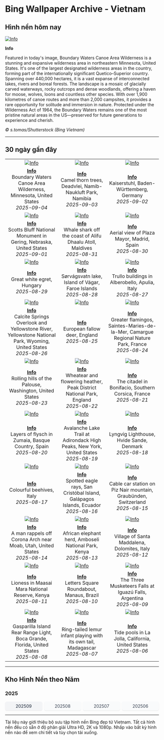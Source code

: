 # Bing Wallpaper Archive - Vietnam

## Hình nền hôm nay

[![Info](https://www.bing.com/th?id=OHR.MinnesotaWaters_ROW7698043966_UHD.jpg&pid=hp&w=2560)](https://bing.codexun.com/vn/detail/20250904)

**Info**

Featured in today's image, Boundary Waters Canoe Area Wilderness is a stunning and expansive wilderness area in northeastern Minnesota, United States. It's one of the largest designated wilderness areas in the country, forming part of the internationally significant Quetico–Superior country. Spanning over 440,000 hectares, it is a vast expanse of interconnected lakes, rivers and boreal forests. The landscape is a mosaic of glacially carved waterways, rocky outcrops and dense woodlands, offering a haven for moose, wolves, loons and countless other species. With over 1,900 kilometres of canoe routes and more than 2,000 campsites, it provides a rare opportunity for solitude and immersion in nature. Protected under the Wilderness Act of 1964, the Boundary Waters remains one of the most pristine natural areas in the US—preserved for future generations to experience and cherish.

*© s.tomas/Shutterstock (Bing Vietnam)*

---

## 30 ngày gần đây

| | | |
|:---:|:---:|:---:|
| [![Info](https://www.bing.com/th?id=OHR.MinnesotaWaters_ROW7698043966_UHD.jpg&pid=hp&w=2560)](https://bing.codexun.com/vn/detail/20250904) | [![Info](https://www.bing.com/th?id=OHR.DeadvleiTrees_ROW7595543784_UHD.jpg&pid=hp&w=2560)](https://bing.codexun.com/vn/detail/20250903) | [![Info](https://www.bing.com/th?id=OHR.FieldKaiserstuhl_ROW2652237582_UHD.jpg&pid=hp&w=2560)](https://bing.codexun.com/vn/detail/20250902) | 
| **[Info](https://bing.codexun.com/vn/detail/20250904)**<br>Boundary Waters Canoe Area Wilderness, Minnesota, United States<br>*2025-09-04* | **[Info](https://bing.codexun.com/vn/detail/20250903)**<br>Camel thorn trees, Deadvlei, Namib-Naukluft Park, Namibia<br>*2025-09-03* | **[Info](https://bing.codexun.com/vn/detail/20250902)**<br>Kaiserstuhl, Baden-Württemberg, Germany<br>*2025-09-02* | 
| [![Info](https://www.bing.com/th?id=OHR.ScottsBluff_ROW7379733057_UHD.jpg&pid=hp&w=2560)](https://bing.codexun.com/vn/detail/20250901) | [![Info](https://www.bing.com/th?id=OHR.MaldivesWhaleShark_ROW7272953722_UHD.jpg&pid=hp&w=2560)](https://bing.codexun.com/vn/detail/20250831) | [![Info](https://www.bing.com/th?id=OHR.PlazaMayor_ROW7184279069_UHD.jpg&pid=hp&w=2560)](https://bing.codexun.com/vn/detail/20250830) | 
| **[Info](https://bing.codexun.com/vn/detail/20250901)**<br>Scotts Bluff National Monument in Gering, Nebraska, United States<br>*2025-09-01* | **[Info](https://bing.codexun.com/vn/detail/20250831)**<br>Whale shark off the coast of Alifu Dhaalu Atoll, Maldives<br>*2025-08-31* | **[Info](https://bing.codexun.com/vn/detail/20250830)**<br>Aerial view of Plaza Mayor, Madrid, Spain<br>*2025-08-30* | 
| [![Info](https://www.bing.com/th?id=OHR.WhiteEgret_ROW7082373076_UHD.jpg&pid=hp&w=2560)](https://bing.codexun.com/vn/detail/20250829) | [![Info](https://www.bing.com/th?id=OHR.FaroeLake_ROW6981036463_UHD.jpg&pid=hp&w=2560)](https://bing.codexun.com/vn/detail/20250828) | [![Info](https://www.bing.com/th?id=OHR.TrulliHouses_ROW6850250684_UHD.jpg&pid=hp&w=2560)](https://bing.codexun.com/vn/detail/20250827) | 
| **[Info](https://bing.codexun.com/vn/detail/20250829)**<br>Great white egret, Hungary<br>*2025-08-29* | **[Info](https://bing.codexun.com/vn/detail/20250828)**<br>Sørvágsvatn lake, Island of Vágar, Faroe Islands<br>*2025-08-28* | **[Info](https://bing.codexun.com/vn/detail/20250827)**<br>Trullo buildings in Alberobello, Apulia, Italy<br>*2025-08-27* | 
| [![Info](https://www.bing.com/th?id=OHR.YellowstoneRiver_ROW6734170781_UHD.jpg&pid=hp&w=2560)](https://bing.codexun.com/vn/detail/20250826) | [![Info](https://www.bing.com/th?id=OHR.CervusDama_ROW6529475019_UHD.jpg&pid=hp&w=2560)](https://bing.codexun.com/vn/detail/20250825) | [![Info](https://www.bing.com/th?id=OHR.Flamingos_ROW6320249671_UHD.jpg&pid=hp&w=2560)](https://bing.codexun.com/vn/detail/20250824) | 
| **[Info](https://bing.codexun.com/vn/detail/20250826)**<br>Calcite Springs Overlook and Yellowstone River, Yellowstone National Park, Wyoming, United States<br>*2025-08-26* | **[Info](https://bing.codexun.com/vn/detail/20250825)**<br>European fallow deer, England<br>*2025-08-25* | **[Info](https://bing.codexun.com/vn/detail/20250824)**<br>Greater flamingos, Saintes-Maries-de-la-Mer, Camargue Regional Nature Park, France<br>*2025-08-24* | 
| [![Info](https://www.bing.com/th?id=OHR.PalouseWA_ROW5952867460_UHD.jpg&pid=hp&w=2560)](https://bing.codexun.com/vn/detail/20250823) | [![Info](https://www.bing.com/th?id=OHR.WheatearBird_ROW5756773054_UHD.jpg&pid=hp&w=2560)](https://bing.codexun.com/vn/detail/20250822) | [![Info](https://www.bing.com/th?id=OHR.CitadelBonifacio_ROW5645693651_UHD.jpg&pid=hp&w=2560)](https://bing.codexun.com/vn/detail/20250821) | 
| **[Info](https://bing.codexun.com/vn/detail/20250823)**<br>Rolling hills of the Palouse, Washington, United States<br>*2025-08-23* | **[Info](https://bing.codexun.com/vn/detail/20250822)**<br>Wheatear and flowering heather, Peak District National Park, England<br>*2025-08-22* | **[Info](https://bing.codexun.com/vn/detail/20250821)**<br>The citadel in Bonifacio, Southern Corsica, France<br>*2025-08-21* | 
| [![Info](https://www.bing.com/th?id=OHR.GipuzcoaSummer_ROW5551089786_UHD.jpg&pid=hp&w=2560)](https://bing.codexun.com/vn/detail/20250820) | [![Info](https://www.bing.com/th?id=OHR.AvalancheLake_ROW5439773268_UHD.jpg&pid=hp&w=2560)](https://bing.codexun.com/vn/detail/20250819) | [![Info](https://www.bing.com/th?id=OHR.LyngvigLighthouse_ROW5324860565_UHD.jpg&pid=hp&w=2560)](https://bing.codexun.com/vn/detail/20250818) | 
| **[Info](https://bing.codexun.com/vn/detail/20250820)**<br>Layers of flysch in Zumaia, Basque Country, Spain<br>*2025-08-20* | **[Info](https://bing.codexun.com/vn/detail/20250819)**<br>Avalanche Lake Trail at Adirondack High Peaks, New York, United States<br>*2025-08-19* | **[Info](https://bing.codexun.com/vn/detail/20250818)**<br>Lyngvig Lighthouse, Hvide Sande, Denmark<br>*2025-08-18* | 
| [![Info](https://www.bing.com/th?id=OHR.ColorfulBeehives_ROW5187644040_UHD.jpg&pid=hp&w=2560)](https://bing.codexun.com/vn/detail/20250817) | [![Info](https://www.bing.com/th?id=OHR.SpottedEagleRay_ROW5085410852_UHD.jpg&pid=hp&w=2560)](https://bing.codexun.com/vn/detail/20250816) | [![Info](https://www.bing.com/th?id=OHR.PizNairPeak_ROW4951213904_UHD.jpg&pid=hp&w=2560)](https://bing.codexun.com/vn/detail/20250815) | 
| **[Info](https://bing.codexun.com/vn/detail/20250817)**<br>Colourful beehives, Italy<br>*2025-08-17* | **[Info](https://bing.codexun.com/vn/detail/20250816)**<br>Spotted eagle rays, San Cristóbal Island, Galápagos Islands, Ecuador<br>*2025-08-16* | **[Info](https://bing.codexun.com/vn/detail/20250815)**<br>Cable car station on Piz Nair mountain, Graubünden, Switzerland<br>*2025-08-15* | 
| [![Info](https://www.bing.com/th?id=OHR.CoronaArch_ROW4754489590_UHD.jpg&pid=hp&w=2560)](https://bing.codexun.com/vn/detail/20250814) | [![Info](https://www.bing.com/th?id=OHR.KenyaElephants_ROW4632844635_UHD.jpg&pid=hp&w=2560)](https://bing.codexun.com/vn/detail/20250813) | [![Info](https://www.bing.com/th?id=OHR.SantaMaddalena_ROW4509037757_UHD.jpg&pid=hp&w=2560)](https://bing.codexun.com/vn/detail/20250812) | 
| **[Info](https://bing.codexun.com/vn/detail/20250814)**<br>A man rappels off Corona Arch near Moab, Utah, United States<br>*2025-08-14* | **[Info](https://bing.codexun.com/vn/detail/20250813)**<br>African elephant herd, Amboseli National Park, Kenya<br>*2025-08-13* | **[Info](https://bing.codexun.com/vn/detail/20250812)**<br>Village of Santa Maddalena, Dolomites, Italy<br>*2025-08-12* | 
| [![Info](https://www.bing.com/th?id=OHR.LionessKenya_ROW4235545619_UHD.jpg&pid=hp&w=2560)](https://bing.codexun.com/vn/detail/20250811) | [![Info](https://www.bing.com/th?id=OHR.RotatoriaLetras_ROW3601160329_UHD.jpg&pid=hp&w=2560)](https://bing.codexun.com/vn/detail/20250810) | [![Info](https://www.bing.com/th?id=OHR.IguazuArgentina_ROW3437451352_UHD.jpg&pid=hp&w=2560)](https://bing.codexun.com/vn/detail/20250809) | 
| **[Info](https://bing.codexun.com/vn/detail/20250811)**<br>Lioness in Maasai Mara National Reserve, Kenya<br>*2025-08-11* | **[Info](https://bing.codexun.com/vn/detail/20250810)**<br>Letters Square Roundabout, Manaus, Brazil<br>*2025-08-10* | **[Info](https://bing.codexun.com/vn/detail/20250809)**<br>The Three Musketeers Falls at Iguazú Falls, Argentina<br>*2025-08-09* | 
| [![Info](https://www.bing.com/th?id=OHR.GasparillaLight_ROW6062509878_UHD.jpg&pid=hp&w=2560)](https://bing.codexun.com/vn/detail/20250808) | [![Info](https://www.bing.com/th?id=OHR.BabyLemur_ROW5956965002_UHD.jpg&pid=hp&w=2560)](https://bing.codexun.com/vn/detail/20250807) | [![Info](https://www.bing.com/th?id=OHR.CaliforniaTidepool_ROW5850471362_UHD.jpg&pid=hp&w=2560)](https://bing.codexun.com/vn/detail/20250806) | 
| **[Info](https://bing.codexun.com/vn/detail/20250808)**<br>Gasparilla Island Rear Range Light, Boca Grande, Florida, United States<br>*2025-08-08* | **[Info](https://bing.codexun.com/vn/detail/20250807)**<br>Ring-tailed lemur infant playing with its own tail, Madagascar<br>*2025-08-07* | **[Info](https://bing.codexun.com/vn/detail/20250806)**<br>Tide pools in La Jolla, California, United States<br>*2025-08-06* | 


---

## Kho Hình Nền theo Năm

### 2025
<div style="display: grid; grid-template-columns: repeat(auto-fit, minmax(80px, 1fr)); gap: 6px; margin: 12px 0;">
<a href="https://bing.codexun.com/vn/archive/202509" style="padding: 6px 12px; font-size: 14px; border-radius: 6px; box-shadow: 0 1px 2px rgba(0,0,0,0.1); background-color: #f3f4f6; color: #374151; text-decoration: none; text-align: center; transition: background-color 0.2s ease; font-weight: 500;">202509</a>
<a href="https://bing.codexun.com/vn/archive/202508" style="padding: 6px 12px; font-size: 14px; border-radius: 6px; box-shadow: 0 1px 2px rgba(0,0,0,0.1); background-color: #f9fafb; color: #374151; text-decoration: none; text-align: center; transition: background-color 0.2s ease;">202508</a>
<a href="https://bing.codexun.com/vn/archive/202507" style="padding: 6px 12px; font-size: 14px; border-radius: 6px; box-shadow: 0 1px 2px rgba(0,0,0,0.1); background-color: #f9fafb; color: #374151; text-decoration: none; text-align: center; transition: background-color 0.2s ease;">202507</a>
<a href="https://bing.codexun.com/vn/archive/202506" style="padding: 6px 12px; font-size: 14px; border-radius: 6px; box-shadow: 0 1px 2px rgba(0,0,0,0.1); background-color: #f9fafb; color: #374151; text-decoration: none; text-align: center; transition: background-color 0.2s ease;">202506</a>
</div>



---

Tài liệu này giới thiệu bộ sưu tập hình nền Bing đẹp từ Vietnam. Tất cả hình nền đều có sẵn ở độ phân giải Ultra HD, 2K và 1080p. Nhấp vào bất kỳ hình nền nào để xem chi tiết và tùy chọn tải xuống.
